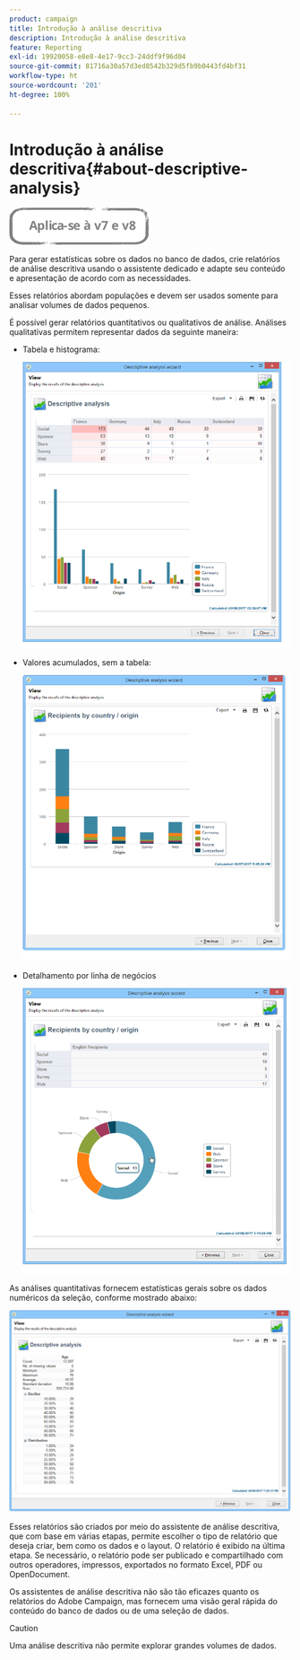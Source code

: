 ```yaml
---
product: campaign
title: Introdução à análise descritiva
description: Introdução à análise descritiva
feature: Reporting
exl-id: 19920058-e8e8-4e17-9cc3-24ddf9f96d04
source-git-commit: 81716a30a57d3ed8542b329d5fb9b0443fd4bf31
workflow-type: ht
source-wordcount: '201'
ht-degree: 100%

---
```


# Introdução à análise descritiva{#about-descriptive-analysis}

![](../../assets/common.svg)

Para gerar estatísticas sobre os dados no banco de dados, crie relatórios de análise descritiva usando o assistente dedicado e adapte seu conteúdo e apresentação de acordo com as necessidades.

Esses relatórios abordam populações e devem ser usados somente para analisar volumes de dados pequenos.

É possível gerar relatórios quantitativos ou qualitativos de análise. Análises qualitativas permitem representar dados da seguinte maneira:

* Tabela e histograma:

   ![](assets/reporting_descriptive_sample_1.png)

* Valores acumulados, sem a tabela:

   ![](assets/reporting_descriptive_sample_3.png)

* Detalhamento por linha de negócios

   ![](assets/reporting_descriptive_sample_2.png)

As análises quantitativas fornecem estatísticas gerais sobre os dados numéricos da seleção, conforme mostrado abaixo:

![](assets/reporting_descriptive_quantitative_sample.png)

Esses relatórios são criados por meio do assistente de análise descritiva, que com base em várias etapas, permite escolher o tipo de relatório que deseja criar, bem como os dados e o layout. O relatório é exibido na última etapa. Se necessário, o relatório pode ser publicado e compartilhado com outros operadores, impressos, exportados no formato Excel, PDF ou OpenDocument.

Os assistentes de análise descritiva não são tão eficazes quanto os relatórios do Adobe Campaign, mas fornecem uma visão geral rápida do conteúdo do banco de dados ou de uma seleção de dados.

>[!CAUTION]
>
>Uma análise descritiva não permite explorar grandes volumes de dados.
